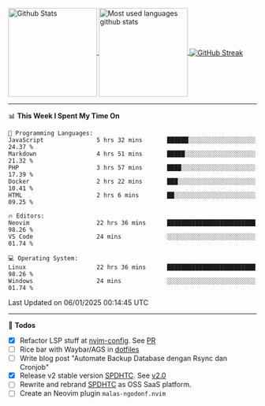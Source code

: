<a href="https://github.com/anuraghazra/github-readme-stats">
  <img 
        height=180
        align="center" 
        src="https://github-readme-stats.vercel.app/api?username=rizkyilhampra&rank_icon=github&show_icons=true&theme=catppuccin_mocha&hide_border=true&include_all_commits=true&count_private=true&card_width=270" 
        alt="Github Stats" 
    />
</a>
<a href="https://github.com/anuraghazra/github-readme-stats">
  <img 
        height=180
        align="center" 
        src="https://github-readme-stats.vercel.app/api/top-langs/?username=rizkyilhampra&layout=compact&theme=catppuccin_mocha&hide_border=true&langs_count=8" 
        alt="Most used languages github stats" 
    />
</a>
<a href="https://git.io/streak-stats"><img src="https://streak-stats.demolab.com?user=rizkyilhampra&theme=catppuccin-mocha&hide_border=true" align="center" alt="GitHub Streak" /></a>

---

<!--START_SECTION:waka-->
📊 **This Week I Spent My Time On** 

```text
💬 Programming Languages: 
JavaScript               5 hrs 32 mins       ██████░░░░░░░░░░░░░░░░░░░   24.37 % 
Markdown                 4 hrs 51 mins       █████░░░░░░░░░░░░░░░░░░░░   21.32 % 
PHP                      3 hrs 57 mins       ████░░░░░░░░░░░░░░░░░░░░░   17.39 % 
Docker                   2 hrs 22 mins       ███░░░░░░░░░░░░░░░░░░░░░░   10.41 % 
HTML                     2 hrs 6 mins        ██░░░░░░░░░░░░░░░░░░░░░░░   09.25 % 

🔥 Editors: 
Neovim                   22 hrs 36 mins      █████████████████████████   98.26 % 
VS Code                  24 mins             ░░░░░░░░░░░░░░░░░░░░░░░░░   01.74 % 

💻 Operating System: 
Linux                    22 hrs 36 mins      █████████████████████████   98.26 % 
Windows                  24 mins             ░░░░░░░░░░░░░░░░░░░░░░░░░   01.74 % 
```


 Last Updated on 06/01/2025 00:14:45 UTC
<!--END_SECTION:waka-->

---

📒 **Todos**
<br>
- [x] Refactor LSP stuff at [nvim-config](https://github.com/rizkyilhampra/nvim-config). See [PR](https://github.com/rizkyilhampra/nvim-config/pull/9)
- [ ] Rice bar with Waybar/AGS in [dotfiles](https://github.com/rizkyilhampra/dotfiles)
- [ ] Write blog post "Automate Backup Database dengan Rsync dan Cronjob"
- [x] Release v2 stable version [SPDHTC](https://github.com/rizkyilhampra/spdhtc). See [v2.0](https://github.com/rizkyilhampra/spdhtc/releases/tag/v2.0)
- [ ] Rewrite and rebrand [SPDHTC](https://github.com/rizkyilhampra/spdhtc) as OSS SaaS platform.
- [ ] Create an Neovim plugin `malas-ngodonf.nvim`
